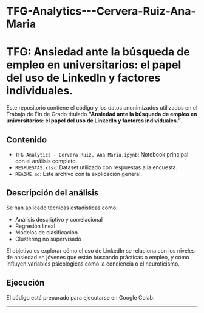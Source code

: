 # TFG-Analytics---Cervera-Ruiz-Ana-Maria
# TFG: Ansiedad ante la búsqueda de empleo en universitarios: el papel del uso de LinkedIn y factores individuales.

Este repositorio contiene el código y los datos anonimizados utilizados en el Trabajo de Fin de Grado titulado **“Ansiedad ante la búsqueda de empleo en universitarios: el papel del uso de LinkedIn y factores individuales.”**.

## Contenido

- `TFG Analytics - Cervera Ruiz, Ana Maria.ipynb`: Notebook principal con el análisis completo.
- `RESPUESTAS.xlsx`: Dataset utilizado con respuestas a la encuesta.
- `README.md`: Este archivo con la explicación general.

## Descripción del análisis

Se han aplicado técnicas estadísticas como:
- Análisis descriptivo y correlacional
- Regresión lineal
- Modelos de clasificación
- Clustering no supervisado

El objetivo es explorar cómo el uso de LinkedIn se relaciona con los niveles de ansiedad en jóvenes que están buscando prácticas o empleo, y cómo influyen variables psicológicas como la conciencia o el neuroticismo.

## Ejecución

El código está preparado para ejecutarse en Google Colab. 

---

